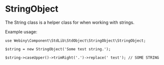 StringObject
===========
The String class is a helper class for when working with strings.

Example usage:

    use Webiny\Component\StdLib\StdObject\StringObject\StringObject;

    $string = new StringObject('Some test string.');

    $string->caseUpper()->trimRight('.')->replace(' test'); // SOME STRING